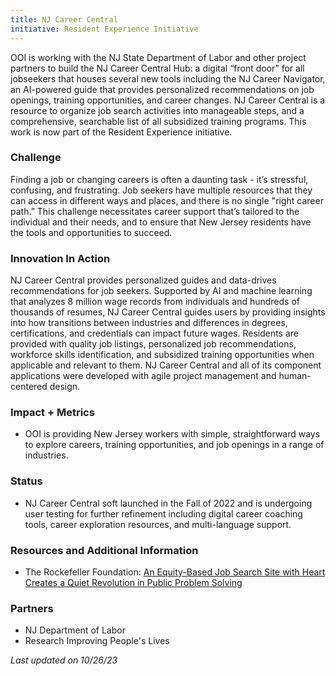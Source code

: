 ```yaml
---
title: NJ Career Central
initiative: Resident Experience Initiative
---
```



OOI is working with the NJ State Department of Labor and other project partners to build the NJ Career Central Hub: a digital “front door” for all jobseekers that houses several new tools including the NJ Career Navigator, an AI-powered guide that provides personalized recommendations on job openings, training opportunities, and career changes. NJ Career Central is a resource to organize job search activities into manageable steps, and a comprehensive, searchable list of all subsidized training programs. This work is now part of the Resident Experience initiative.

### Challenge
 Finding a job or changing careers is often a daunting task - it’s stressful, confusing, and frustrating. Job seekers have multiple resources that they can access in different ways and places, and there is no single "right career path.” This challenge necessitates career support that’s tailored to the individual and their needs, and to ensure that New Jersey residents have the tools and opportunities to succeed.

### Innovation In Action
  NJ Career Central provides personalized guides and data-drives recommendations for job seekers. Supported by AI and machine learning that analyzes 8 million wage records from individuals and hundreds of thousands of resumes, NJ Career Central guides users by providing insights into how transitions between industries and differences in degrees, certifications, and credentials can impact future wages. Residents are provided with quality job listings, personalized job recommendations, workforce skills identification, and subsidized training opportunities when applicable and relevant to them. NJ Career Central and all of its component applications were developed with agile project management and human-centered design.

### Impact + Metrics

-   OOI is providing New Jersey workers with simple, straightforward ways to explore careers, training opportunities, and job openings in a range of industries.

### Status

-   NJ Career Central soft launched in the Fall of 2022 and is undergoing user testing for further refinement including digital career coaching tools, career exploration resources, and multi-language support.

### Resources and Additional Information

-   The Rockefeller Foundation: [An Equity-Based Job Search Site with Heart Creates a Quiet Revolution in Public Problem Solving](https://www.rockefellerfoundation.org/case-study/an-equity-based-job-search-site-with-heart-creates-a-quiet-revolution-in-public-problem-solving/)

### Partners

-   NJ Department of Labor
-   Research Improving People's Lives

*Last updated on 10/26/23*